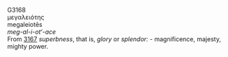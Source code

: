 G3168  
μεγαλειότης  
megaleiotēs  
*meg-al-i-ot‘-ace*  
From [3167](g3167) *superbness*, that is, *glory* or *splendor:* -
magnificence, majesty, mighty power.  
